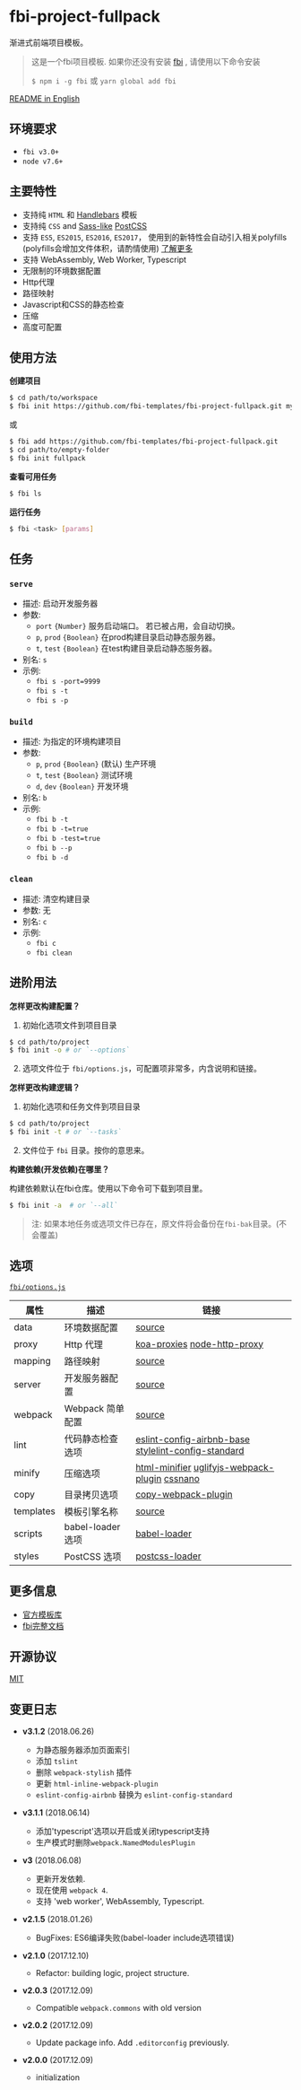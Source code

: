 # fbi-project-fullpack
渐进式前端项目模板。

> 这是一个fbi项目模板. 如果你还没有安装 [fbi](https://github.com/AlloyTeam/fbi) , 请使用以下命令安装
>
> `$ npm i -g fbi` 或 `yarn global add fbi`

[README in English](./README.md)

## 环境要求
- `fbi v3.0+`
- `node v7.6+`



## 主要特性
- 支持纯 `HTML` 和 [Handlebars](http://handlebarsjs.com/) 模板
- 支持纯 `CSS` and [Sass-like](https://github.com/jonathantneal/precss) [PostCSS](http://postcss.org/)
- 支持 `ES5`, `ES2015`, `ES2016`, `ES2017`， 使用到的新特性会自动引入相关polyfills (polyfills会增加文件体积，请酌情使用) [了解更多](https://github.com/babel/babel/tree/master/packages/babel-preset-env#usebuiltins-usage)
- 支持 WebAssembly, Web Worker, Typescript
- 无限制的环境数据配置
- Http代理
- 路径映射
- Javascript和CSS的静态检查
- 压缩
- 高度可配置


## 使用方法

**创建项目**
```bash
$ cd path/to/workspace
$ fbi init https://github.com/fbi-templates/fbi-project-fullpack.git my-project
```

或

```bash
$ fbi add https://github.com/fbi-templates/fbi-project-fullpack.git
$ cd path/to/empty-folder
$ fbi init fullpack
```

**查看可用任务**
```bash
$ fbi ls
```

**运行任务**
```bash
$ fbi <task> [params]
```

## 任务

### `serve`
- 描述: 启动开发服务器
- 参数:
  - `port` `{Number}` 服务启动端口。 若已被占用，会自动切换。
  - `p`, `prod` `{Boolean}` 在prod构建目录启动静态服务器。
  - `t`, `test` `{Boolean}` 在test构建目录启动静态服务器。
- 别名: `s`
- 示例:
  - `fbi s -port=9999`
  - `fbi s -t`
  - `fbi s -p`

### `build`
- 描述: 为指定的环境构建项目
- 参数:
  - `p`, `prod` `{Boolean}` (默认) 生产环境
  - `t`, `test` `{Boolean}` 测试环境
  - `d`, `dev` `{Boolean}` 开发环境
- 别名: `b`
- 示例:
  - `fbi b -t`
  - `fbi b -t=true`
  - `fbi b -test=true`
  - `fbi b --p`
  - `fbi b -d`
### `clean`
- 描述: 清空构建目录
- 参数: 无
- 别名: `c`
- 示例:
  - `fbi c`
  - `fbi clean`


## 进阶用法
**怎样更改构建配置？**
1. 初始化选项文件到项目目录 
```bash
$ cd path/to/project
$ fbi init -o # or `--options`
```
2. 选项文件位于 `fbi/options.js`，可配置项非常多，内含说明和链接。

**怎样更改构建逻辑？**
1. 初始化选项和任务文件到项目目录  
```bash
$ cd path/to/project
$ fbi init -t # or `--tasks`
```
2. 文件位于 `fbi` 目录。按你的意思来。

**构建依赖(开发依赖)在哪里？**

构建依赖默认在fbi仓库。使用以下命令可下载到项目里。

```bash
$ fbi init -a  # or `--all`
```
> 注: 如果本地任务或选项文件已存在，原文件将会备份在`fbi-bak`目录。(不会覆盖)

## 选项
[`fbi/options.js`](https://github.com/fbi-templates/fbi-project-fullpack/blob/master/fbi/options.js)

| 属性	| 描述 | 链接 |
| --------  | ----------- | ----------- |
| data	| 环境数据配置 | [source](https://github.com/fbi-templates/fbi-project-fullpack/blob/master/fbi/options.js#L11) |
| proxy	| Http 代理 | [koa-proxies](https://github.com/vagusX/koa-proxies/blob/master/examples/server.js#L11)  [node-http-proxy](https://github.com/nodejitsu/node-http-proxy#options) |
| mapping	| 路径映射 | [source](https://github.com/fbi-templates/fbi-project-fullpack/blob/master/fbi/options.js#L43) |
| server	| 开发服务器配置 | [source](https://github.com/fbi-templates/fbi-project-fullpack/blob/master/fbi/options.js#L90) |
| webpack	| Webpack 简单配置 | [source](https://github.com/fbi-templates/fbi-project-fullpack/blob/master/fbi/options.js#L98) |
| lint	| 代码静态检查选项 | [eslint-config-airbnb-base](https://github.com/airbnb/javascript/tree/master/packages/eslint-config-airbnb-base)  [stylelint-config-standard](https://github.com/stylelint/stylelint-config-standard) |
| minify	| 压缩选项 | [html-minifier](https://github.com/kangax/html-minifier#options-quick-reference)  [uglifyjs-webpack-plugin](https://github.com/webpack-contrib/uglifyjs-webpack-plugin/#options)  [cssnano](http://cssnano.co/guides/presets/#how-do-presets-work) |
| copy	| 目录拷贝选项 | [copy-webpack-plugin](https://github.com/webpack-contrib/copy-webpack-plugin#usage) |
| templates	| 模板引擎名称 | [source](https://github.com/fbi-templates/fbi-project-fullpack/blob/master/fbi/options.js#L192) |
| scripts	| babel-loader 选项 | [babel-loader](https://github.com/babel/babel-loader#options) |
| styles	| PostCSS 选项 | [postcss-loader](https://github.com/postcss/postcss-loader#options) |

## 更多信息
- [官方模板库](https://github.com/fbi-templates)
- [fbi完整文档](https://neikvon.gitbooks.io/fbi/content/)

## 开源协议
[MIT](https://opensource.org/licenses/MIT)

## 变更日志

- **v3.1.2**  (2018.06.26)
  - 为静态服务器添加页面索引
  - 添加 `tslint`
  - 删除 `webpack-stylish` 插件
  - 更新 `html-inline-webpack-plugin`
  - `eslint-config-airbnb` 替换为 `eslint-config-standard`

- **v3.1.1**  (2018.06.14)
  - 添加'typescript'选项以开启或关闭typescript支持
  - 生产模式时删除`webpack.NamedModulesPlugin`

- **v3**  (2018.06.08)
  - 更新开发依赖.
  - 现在使用 `webpack 4`.
  - 支持 'web worker', WebAssembly, Typescript.

- **v2.1.5**  (2018.01.26)
  - BugFixes: ES6编译失败(babel-loader include选项错误)

- **v2.1.0**  (2017.12.10)
  - Refactor: building logic, project structure.

- **v2.0.3**  (2017.12.09)
  - Compatible `webpack.commons` with old version

- **v2.0.2**  (2017.12.09)
  - Update package info. Add `.editorconfig` previously.

- **v2.0.0**  (2017.12.09)
  - initialization



